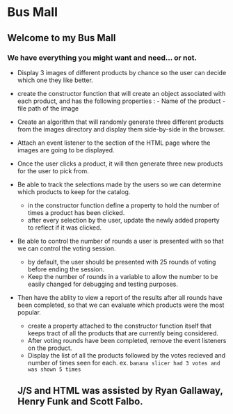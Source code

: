 # Bus Mall

  ## Welcome to my Bus Mall 
  ### We have everything you might want and need... or not.

  - Display 3 images of different products by chance so the user can decide which one they like better.
   
   - create the constructor function that will create an object associated with each product, and has the following properties :
    - Name of the product
    - file path of the image

   - Create an algorithm that will randomly generate three different products from the images directory and display them side-by-side in the browser.

   - Attach an event listener to the section of the HTML page where the images are going to be displayed.

   - Once the user clicks a product, it will then generate three new products for the user to pick from.

- Be able to track the selections made by the users so we can determine which products to keep for the catalog.
  - in the constructor function define a property to hold the number of times a product has been clicked.
  - after every selection by the user, update the newly added property to reflect if it was clicked.

- Be able to control the number of rounds a user is presented with so that we can control the voting session.
  - by default, the user should be presented with 25 rounds of voting before ending the session.
  - Keep the number of rounds in a variable to allow the number to be easily changed for debugging and testing purposes.

- Then have the ablity to view a report of the results after all rounds have been completed, so that we can evaluate which products were the most popular.
  - create a property attached to the constructor function itself that keeps tract of all the products that are currently being considered.
  - After voting rounds have been completed, remove the event listeners on the product.
  - Display the list of all the products followed by the votes recieved and number of times seen for each. ex. ``banana slicer had 3 votes and was shown 5 times`` 

  ## J/S and HTML was assisted by Ryan Gallaway, Henry Funk and Scott Falbo.       

